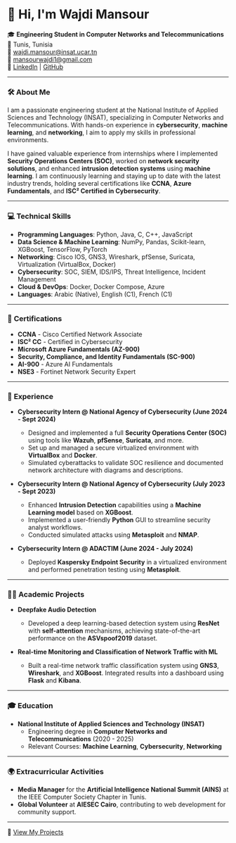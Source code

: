 # 👋 Hi, I'm Wajdi Mansour

🎓 **Engineering Student in Computer Networks and Telecommunications**  
📍 Tunis, Tunisia  
📧 wajdi.mansour@insat.ucar.tn  
📧 mansourwajdi1@gmail.com  
🔗 [LinkedIn](https://www.linkedin.com/in/wajdi-mansour-b52b461ba) | [GitHub](https://github.com/Mansour-Wajdi)

---

### 🛠️ **About Me**
I am a passionate engineering student at the National Institute of Applied Sciences and Technology (INSAT), specializing in Computer Networks and Telecommunications. With hands-on experience in **cybersecurity**, **machine learning**, and **networking**, I aim to apply my skills in professional environments.

I have gained valuable experience from internships where I implemented **Security Operations Centers (SOC)**, worked on **network security solutions**, and enhanced **intrusion detection systems** using **machine learning**. I am continuously learning and staying up to date with the latest industry trends, holding several certifications like **CCNA**, **Azure Fundamentals**, and **ISC² Certified in Cybersecurity**.

---

### 💻 **Technical Skills**
- **Programming Languages**: Python, Java, C, C++, JavaScript
- **Data Science & Machine Learning**: NumPy, Pandas, Scikit-learn, XGBoost, TensorFlow, PyTorch
- **Networking**: Cisco IOS, GNS3, Wireshark, pfSense, Suricata, Virtualization (VirtualBox, Docker)
- **Cybersecurity**: SOC, SIEM, IDS/IPS, Threat Intelligence, Incident Management
- **Cloud & DevOps**: Docker, Docker Compose, Azure
- **Languages**: Arabic (Native), English (C1), French (C1)

---

### 🔐 **Certifications**
- **CCNA** - Cisco Certified Network Associate
- **ISC² CC** - Certified in Cybersecurity
- **Microsoft Azure Fundamentals (AZ-900)**
- **Security, Compliance, and Identity Fundamentals (SC-900)**
- **AI-900** - Azure AI Fundamentals
- **NSE3** - Fortinet Network Security Expert

---

### 🌟 **Experience**
- **Cybersecurity Intern @ National Agency of Cybersecurity (June 2024 - Sept 2024)**
  - Designed and implemented a full **Security Operations Center (SOC)** using tools like **Wazuh**, **pfSense**, **Suricata**, and more.
  - Set up and managed a secure virtualized environment with **VirtualBox** and **Docker**.
  - Simulated cyberattacks to validate SOC resilience and documented network architecture with diagrams and descriptions.

- **Cybersecurity Intern @ National Agency of Cybersecurity (July 2023 - Sept 2023)**
  - Enhanced **Intrusion Detection** capabilities using a **Machine Learning model** based on **XGBoost**.
  - Implemented a user-friendly **Python** GUI to streamline security analyst workflows.
  - Conducted simulated attacks using **Metasploit** and **NMAP**.

- **Cybersecurity Intern @ ADACTIM (June 2024 - July 2024)**
  - Deployed **Kaspersky Endpoint Security** in a virtualized environment and performed penetration testing using **Metasploit**.

---

### 🧑‍💻 **Academic Projects**
- **Deepfake Audio Detection**  
  - Developed a deep learning-based detection system using **ResNet** with **self-attention** mechanisms, achieving state-of-the-art performance on the **ASVspoof2019** dataset.

- **Real-time Monitoring and Classification of Network Traffic with ML**  
  - Built a real-time network traffic classification system using **GNS3**, **Wireshark**, and **XGBoost**. Integrated results into a dashboard using **Flask** and **Kibana**.

---

### 🎓 **Education**
- **National Institute of Applied Sciences and Technology (INSAT)**  
  - Engineering degree in **Computer Networks and Telecommunications** (2020 - 2025)
  - Relevant Courses: **Machine Learning**, **Cybersecurity**, **Networking**

---

### 🌍 **Extracurricular Activities**
- **Media Manager** for the **Artificial Intelligence National Summit (AINS)** at the IEEE Computer Society Chapter in Tunis.
- **Global Volunteer** at **AIESEC Cairo**, contributing to web development for community support.

---

🔗 [View My Projects](https://github.com/Mansour-Wajdi)

